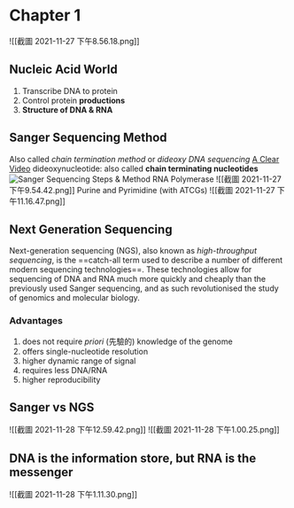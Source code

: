 # Chapter 1
![[截圖 2021-11-27 下午8.56.18.png]]
## Nucleic Acid World
1. Transcribe DNA to protein
2. Control protein **productions**
3. **Structure of DNA & RNA**
## Sanger Sequencing Method
Also called *chain termination method* or *dideoxy DNA sequencing*
[A Clear Video](https://www.youtube.com/watch?v=-QIMkQ4E_wE)
dideoxynucleotide: also called **chain terminating nucleotides**
![Sanger Sequencing Steps &amp; Method](https://www.sigmaaldrich.com/deepweb/assets/sigmaaldrich/marketing/global/images/technical-documents/protocols/genomics/sequencing/sanger-sequencing_steps_process_diagram/sanger-sequencing_steps_process_diagram.png)
RNA Polymerase
![[截圖 2021-11-27 下午9.54.42.png]]
Purine and Pyrimidine (with ATCGs)
![[截圖 2021-11-27 下午11.16.47.png]]

## Next Generation Sequencing
Next-generation sequencing (NGS), also known as *high-throughput sequencing*, is the ==catch-all term used to describe a number of different modern sequencing technologies==. These technologies allow for sequencing of DNA and RNA much more quickly and cheaply than the previously used Sanger sequencing, and as such revolutionised the study of genomics and molecular biology. 

### Advantages
1. does not require *priori* (先驗的) knowledge of the genome
2. offers single-nucleotide resolution
3. higher dynamic range of signal
4. requires less DNA/RNA
5. higher reproducibility


##  Sanger vs NGS
![[截圖 2021-11-28 下午12.59.42.png]]
![[截圖 2021-11-28 下午1.00.25.png]]

## DNA is the information store, but RNA is the messenger
![[截圖 2021-11-28 下午1.11.30.png]]